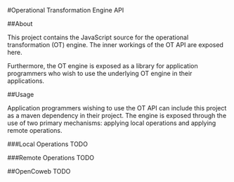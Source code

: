 #Operational Transformation Engine API

##About

This project contains the JavaScript source for the operational transformation (OT) engine. The inner workings of the OT API are exposed here.

Furthermore, the OT engine is exposed as a library for application programmers who wish to use the underlying OT engine in their applications.

##Usage

Application programmers wishing to use the OT API can include this project as a maven dependency in their project. The engine is exposed through the use of two primary mechanisms: applying local operations and applying remote operations.

###Local Operations
TODO

###Remote Operations
TODO

##OpenCoweb
TODO

